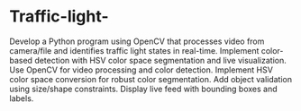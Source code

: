 # Traffic-light-
Develop a Python program using OpenCV that processes video from camera/file and identifies traffic light states in real-time. Implement color-based detection with HSV color space segmentation and live visualization.
Use OpenCV for video processing and color detection. Implement HSV color space conversion for robust color segmentation. Add object validation using size/shape constraints. Display live feed with bounding boxes and labels.
